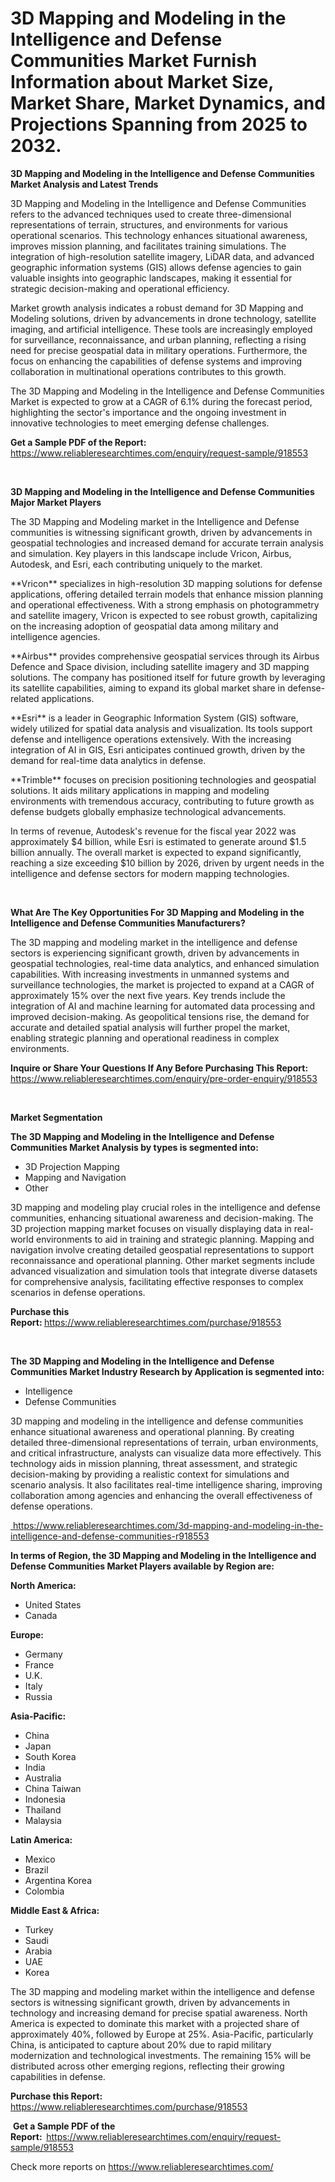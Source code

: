 <p><h1>3D Mapping and Modeling in the Intelligence and Defense Communities Market Furnish Information about Market Size, Market Share, Market Dynamics, and Projections Spanning from 2025 to 2032.</h1></p><p><strong>3D Mapping and Modeling in the Intelligence and Defense Communities Market Analysis and Latest Trends</strong></p>
<p><p>3D Mapping and Modeling in the Intelligence and Defense Communities refers to the advanced techniques used to create three-dimensional representations of terrain, structures, and environments for various operational scenarios. This technology enhances situational awareness, improves mission planning, and facilitates training simulations. The integration of high-resolution satellite imagery, LiDAR data, and advanced geographic information systems (GIS) allows defense agencies to gain valuable insights into geographic landscapes, making it essential for strategic decision-making and operational efficiency.</p><p>Market growth analysis indicates a robust demand for 3D Mapping and Modeling solutions, driven by advancements in drone technology, satellite imaging, and artificial intelligence. These tools are increasingly employed for surveillance, reconnaissance, and urban planning, reflecting a rising need for precise geospatial data in military operations. Furthermore, the focus on enhancing the capabilities of defense systems and improving collaboration in multinational operations contributes to this growth.</p><p>The 3D Mapping and Modeling in the Intelligence and Defense Communities Market is expected to grow at a CAGR of 6.1% during the forecast period, highlighting the sector's importance and the ongoing investment in innovative technologies to meet emerging defense challenges.</p></p>
<p><strong>Get a Sample PDF of the Report:&nbsp;</strong> <a href="https://www.reliableresearchtimes.com/enquiry/request-sample/918553?utm_campaign=2454&utm_medium=2&utm_source=Github&utm_content=ia&utm_term=07032025&utm_id=3d-mapping-and-modeling-in-the-intelligence-and-defense-communities">https://www.reliableresearchtimes.com/enquiry/request-sample/918553</a></p>
<p>&nbsp;</p>
<p><strong>3D Mapping and Modeling in the Intelligence and Defense Communities Major Market Players</strong></p>
<p><p>The 3D Mapping and Modeling market in the Intelligence and Defense communities is witnessing significant growth, driven by advancements in geospatial technologies and increased demand for accurate terrain analysis and simulation. Key players in this landscape include Vricon, Airbus, Autodesk, and Esri, each contributing uniquely to the market.</p><p>**Vricon** specializes in high-resolution 3D mapping solutions for defense applications, offering detailed terrain models that enhance mission planning and operational effectiveness. With a strong emphasis on photogrammetry and satellite imagery, Vricon is expected to see robust growth, capitalizing on the increasing adoption of geospatial data among military and intelligence agencies.</p><p>**Airbus** provides comprehensive geospatial services through its Airbus Defence and Space division, including satellite imagery and 3D mapping solutions. The company has positioned itself for future growth by leveraging its satellite capabilities, aiming to expand its global market share in defense-related applications.</p><p>**Esri** is a leader in Geographic Information System (GIS) software, widely utilized for spatial data analysis and visualization. Its tools support defense and intelligence operations extensively. With the increasing integration of AI in GIS, Esri anticipates continued growth, driven by the demand for real-time data analytics in defense.</p><p>**Trimble** focuses on precision positioning technologies and geospatial solutions. It aids military applications in mapping and modeling environments with tremendous accuracy, contributing to future growth as defense budgets globally emphasize technological advancements.</p><p>In terms of revenue, Autodesk's revenue for the fiscal year 2022 was approximately $4 billion, while Esri is estimated to generate around $1.5 billion annually. The overall market is expected to expand significantly, reaching a size exceeding $10 billion by 2026, driven by urgent needs in the intelligence and defense sectors for modern mapping technologies.</p></p>
<p>&nbsp;</p>
<p><strong>What Are The Key Opportunities For 3D Mapping and Modeling in the Intelligence and Defense Communities Manufacturers?</strong></p>
<p><p>The 3D mapping and modeling market in the intelligence and defense sectors is experiencing significant growth, driven by advancements in geospatial technologies, real-time data analytics, and enhanced simulation capabilities. With increasing investments in unmanned systems and surveillance technologies, the market is projected to expand at a CAGR of approximately 15% over the next five years. Key trends include the integration of AI and machine learning for automated data processing and improved decision-making. As geopolitical tensions rise, the demand for accurate and detailed spatial analysis will further propel the market, enabling strategic planning and operational readiness in complex environments.</p></p>
<p><strong>Inquire or Share Your Questions If Any Before Purchasing This Report:</strong> <a href="https://www.reliableresearchtimes.com/enquiry/pre-order-enquiry/918553?utm_campaign=2454&utm_medium=2&utm_source=Github&utm_content=ia&utm_term=07032025&utm_id=3d-mapping-and-modeling-in-the-intelligence-and-defense-communities">https://www.reliableresearchtimes.com/enquiry/pre-order-enquiry/918553</a></p>
<p>&nbsp;</p>
<p><strong>Market Segmentation</strong></p>
<p><strong>The 3D Mapping and Modeling in the Intelligence and Defense Communities Market Analysis by types is segmented into:</strong></p>
<p><ul><li>3D Projection Mapping</li><li>Mapping and Navigation</li><li>Other</li></ul></p>
<p><p>3D mapping and modeling play crucial roles in the intelligence and defense communities, enhancing situational awareness and decision-making. The 3D projection mapping market focuses on visually displaying data in real-world environments to aid in training and strategic planning. Mapping and navigation involve creating detailed geospatial representations to support reconnaissance and operational planning. Other market segments include advanced visualization and simulation tools that integrate diverse datasets for comprehensive analysis, facilitating effective responses to complex scenarios in defense operations.</p></p>
<p><strong>Purchase this Report:&nbsp;</strong><a href="https://www.reliableresearchtimes.com/purchase/918553?utm_campaign=2454&utm_medium=2&utm_source=Github&utm_content=ia&utm_term=07032025&utm_id=3d-mapping-and-modeling-in-the-intelligence-and-defense-communities">https://www.reliableresearchtimes.com/purchase/918553</a></p>
<p>&nbsp;</p>
<p><strong>The 3D Mapping and Modeling in the Intelligence and Defense Communities Market Industry Research by Application is segmented into:</strong></p>
<p><ul><li>Intelligence</li><li>Defense Communities</li></ul></p>
<p><p>3D mapping and modeling in the intelligence and defense communities enhance situational awareness and operational planning. By creating detailed three-dimensional representations of terrain, urban environments, and critical infrastructure, analysts can visualize data more effectively. This technology aids in mission planning, threat assessment, and strategic decision-making by providing a realistic context for simulations and scenario analysis. It also facilitates real-time intelligence sharing, improving collaboration among agencies and enhancing the overall effectiveness of defense operations.</p></p>
<p><a href="https://www.reliableresearchtimes.com/3d-mapping-and-modeling-in-the-intelligence-and-defense-communities-r918553?utm_campaign=2454&utm_medium=2&utm_source=Github&utm_content=ia&utm_term=07032025&utm_id=3d-mapping-and-modeling-in-the-intelligence-and-defense-communities">&nbsp;https://www.reliableresearchtimes.com/3d-mapping-and-modeling-in-the-intelligence-and-defense-communities-r918553</a></p>
<p><strong>In terms of Region, the 3D Mapping and Modeling in the Intelligence and Defense Communities Market Players available by Region are:</strong></p>
<p>
    <p> <strong> North America: </strong>
        <ul>
            <li>United States</li>
            <li>Canada</li>
        </ul>
        </p> 
    <p> <strong> Europe: </strong>
        <ul>
            <li>Germany</li>
            <li>France</li>
            <li>U.K.</li>
            <li>Italy</li>
            <li>Russia</li>
        </ul>
        </p> 
    <p> <strong> Asia-Pacific: </strong>
        <ul>
            <li>China</li>
            <li>Japan</li>
            <li>South Korea</li>
            <li>India</li>
            <li>Australia</li>
            <li>China Taiwan</li>
            <li>Indonesia</li>
            <li>Thailand</li>
            <li>Malaysia</li>
        </ul>
        </p> 
    <p> <strong> Latin America: </strong>
        <ul>
            <li>Mexico</li>
            <li>Brazil</li>
            <li>Argentina Korea</li>
            <li>Colombia</li>
        </ul>
        </p> 
    <p> <strong> Middle East & Africa: </strong>
        <ul>
            <li>Turkey</li>
            <li>Saudi</li>
            <li>Arabia</li>
            <li>UAE</li>
            <li>Korea</li>
        </ul>
    </p>
    </p>
<p><p>The 3D mapping and modeling market within the intelligence and defense sectors is witnessing significant growth, driven by advancements in technology and increasing demand for precise spatial awareness. North America is expected to dominate this market with a projected share of approximately 40%, followed by Europe at 25%. Asia-Pacific, particularly China, is anticipated to capture about 20% due to rapid military modernization and technological investments. The remaining 15% will be distributed across other emerging regions, reflecting their growing capabilities in defense.</p></p>
<p><strong>Purchase this Report: </strong><a href="https://www.reliableresearchtimes.com/purchase/918553?utm_campaign=2454&utm_medium=2&utm_source=Github&utm_content=ia&utm_term=07032025&utm_id=3d-mapping-and-modeling-in-the-intelligence-and-defense-communities">https://www.reliableresearchtimes.com/purchase/918553</a></p>
<p>&nbsp;<strong>Get a Sample PDF of the Report:&nbsp;&nbsp;</strong><a href="https://www.reliableresearchtimes.com/enquiry/request-sample/918553?utm_campaign=2454&utm_medium=2&utm_source=Github&utm_content=ia&utm_term=07032025&utm_id=3d-mapping-and-modeling-in-the-intelligence-and-defense-communities">https://www.reliableresearchtimes.com/enquiry/request-sample/918553</a></p>
<p><strong></strong></p>
<p>Check more reports on <a href="https://www.reliableresearchtimes.com/?utm_campaign=2454&utm_medium=2&utm_source=Github&utm_content=ia&utm_term=07032025&utm_id=3d-mapping-and-modeling-in-the-intelligence-and-defense-communities">https://www.reliableresearchtimes.com/</a></p>